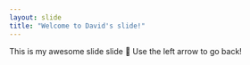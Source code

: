 ```yaml
---
layout: slide
title: "Welcome to David's slide!"
---
```

This is my awesome slide slide :tada:
Use the left arrow to go back!
